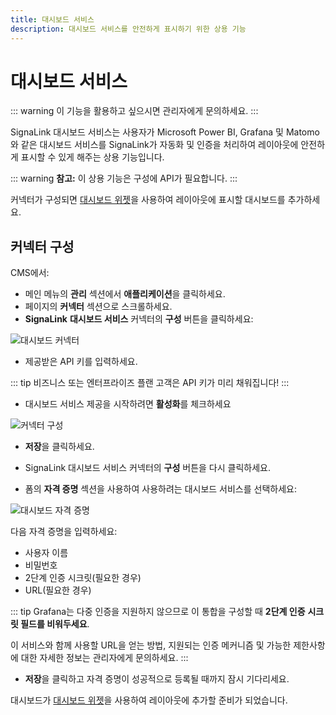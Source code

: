 ```yaml
---
title: 대시보드 서비스
description: 대시보드 서비스를 안전하게 표시하기 위한 상용 기능
---
```


# 대시보드 서비스

::: warning
이 기능을 활용하고 싶으시면 관리자에게 문의하세요.
:::

SignaLink 대시보드 서비스는 사용자가 Microsoft Power BI, Grafana 및 Matomo와 같은 대시보드 서비스를 SignaLink가 자동화 및 인증을 처리하여 레이아웃에 안전하게 표시할 수 있게 해주는 상용 기능입니다.

::: warning
**참고:** 이 상용 기능은 구성에 API가 필요합니다.
:::

커넥터가 구성되면 [대시보드 위젯](/media/widgets/dashboard)을 사용하여 레이아웃에 표시할 대시보드를 추가하세요.

## 커넥터 구성

CMS에서:

- 메인 메뉴의 **관리** 섹션에서 **애플리케이션**을 클릭하세요.
- 페이지의 **커넥터** 섹션으로 스크롤하세요.
- **SignaLink** **대시보드 서비스** 커넥터의 **구성** 버튼을 클릭하세요:

![대시보드 커넥터](/img/v4_media_dashboard_connector.png)

- 제공받은 API 키를 입력하세요.

::: tip
비즈니스 또는 엔터프라이즈 플랜 고객은 API 키가 미리 채워집니다!
:::

- 대시보드 서비스 제공을 시작하려면 **활성화**를 체크하세요

![커넥터 구성](/img/v4_media_dashboard_configure_connector.png)

- **저장**을 클릭하세요.

- SignaLink 대시보드 서비스 커넥터의 **구성** 버튼을 다시 클릭하세요.
- 폼의 **자격 증명** 섹션을 사용하여 사용하려는 대시보드 서비스를 선택하세요:

![대시보드 자격 증명](/img/v4_media_dashboard_credentials.png)

다음 자격 증명을 입력하세요:

- 사용자 이름
- 비밀번호
- 2단계 인증 시크릿(필요한 경우)
- URL(필요한 경우)

::: tip
Grafana는 다중 인증을 지원하지 않으므로 이 통합을 구성할 때 **2단계 인증** **시크릿 필드를 비워두세요**.

이 서비스와 함께 사용할 URL을 얻는 방법, 지원되는 인증 메커니즘 및 가능한 제한사항에 대한 자세한 정보는 관리자에게 문의하세요.
:::

- **저장**을 클릭하고 자격 증명이 성공적으로 등록될 때까지 잠시 기다리세요.

대시보드가 [대시보드 위젯](/media/widgets/dashboard)을 사용하여 레이아웃에 추가할 준비가 되었습니다. 